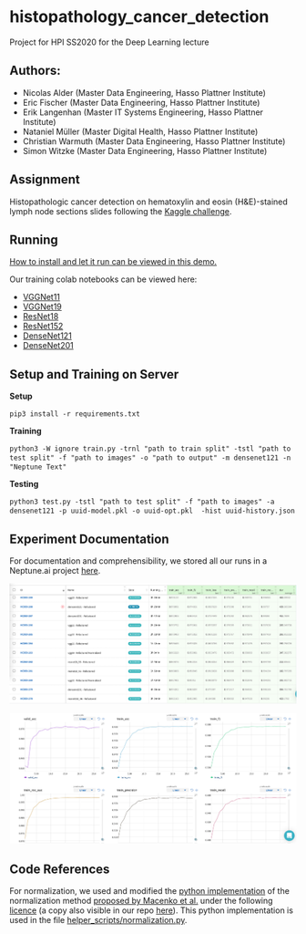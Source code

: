 # histopathology_cancer_detection
Project for HPI SS2020 for the Deep Learning lecture

## Authors:
* Nicolas Alder (Master Data Engineering, Hasso Plattner Institute)
* Eric Fischer (Master Data Engineering, Hasso Plattner Institute)
* Erik Langenhan (Master IT Systems Engineering, Hasso Plattner Institute)
* Nataniel Müller (Master Digital Health, Hasso Plattner Institute)
* Christian Warmuth (Master Data Engineering, Hasso Plattner Institute)
* Simon Witzke (Master Data Engineering, Hasso Plattner Institute)

## Assignment
Histopathologic cancer detection on hematoxylin and eosin (H\&E)-stained lymph node sections slides following the [Kaggle challenge](https://www.kaggle.com/c/histopathologic-cancer-detection).

## Running
[How to install and let it run can be viewed in this demo.](https://colab.research.google.com/drive/1ADuwEhJckgJQxXOp42X2fpj0DuDvU3XW?usp=sharing)

Our training colab notebooks can be viewed here:
* [VGGNet11](https://colab.research.google.com/drive/1lfhyK8n9yQuLZ3IC5TGXTAszDZ2MdEAq?usp=sharing)
* [VGGNet19](https://colab.research.google.com/drive/12nWoFbQWahVAjyh1iRCav0hV-EgHjxKB?usp=sharing)
* [ResNet18](https://colab.research.google.com/drive/1haDoIiA51HftiioXyFWYMi_tIj3wIDSY?usp=sharing)
* [ResNet152](https://colab.research.google.com/drive/1UrwvLjxo9StS9NUIj1sGOwO9LurMOal1?usp=sharing)
* [DenseNet121](https://colab.research.google.com/drive/17xaj6wSZunO4TxkJ_E457dwpdwy3X6Qu?usp=sharing)
* [DenseNet201](https://colab.research.google.com/drive/1iCdhbz7fglXh07hDT9IBzGAZD5o30jLp?usp=sharing)

## Setup and Training on Server

**Setup**

``` 
pip3 install -r requirements.txt
```

**Training**

``` 
python3 -W ignore train.py -trnl "path to train split" -tstl "path to test split" -f "path to images" -o "path to output" -m densenet121 -n "Neptune Text"
```

**Testing**

```
python3 test.py -tstl "path to test split" -f "path to images" -a densenet121 -p uuid-model.pkl -o uuid-opt.pkl  -hist uuid-history.json
```

## Experiment Documentation

For documentation and comprehensibility, we stored all our runs in a Neptune.ai project [here](https://ui.neptune.ai/elangenhan/hcd-experiments/experiments?viewId=9ed5b62a-b40b-45fa-b091-81d23be85546). 


![Neptune Experiment Overview](exploration/neptune_overview.jpg?raw=true "Title")

![Neptune Experiment Details](exploration/neputune_graphs.jpg?raw=true "Title")


## Code References

For normalization, we used and modified the [python implementation](https://github.com/schaugf/HEnorm_python) of the normalization method [proposed by Macenko et al.](https://ieeexplore.ieee.org/document/5193250) under the following [licence](https://github.com/schaugf/HEnorm_python/blob/master/licence.txt) (a copy also visible in our repo [here](licence_normalization.txt)). This python implementation is used in the file [helper_scripts/normalization.py](helper_scripts/normalization.py).



